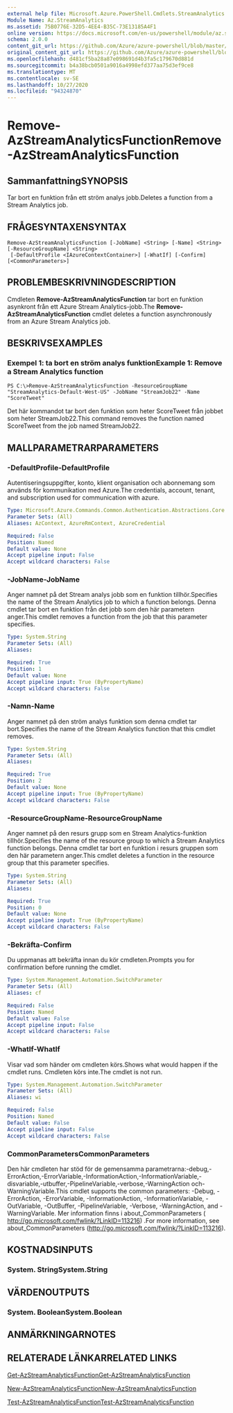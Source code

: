 ```yaml
---
external help file: Microsoft.Azure.PowerShell.Cmdlets.StreamAnalytics.dll-Help.xml
Module Name: Az.StreamAnalytics
ms.assetid: 75B0776E-32D5-4EE4-B35C-73E13185A4F1
online version: https://docs.microsoft.com/en-us/powershell/module/az.streamanalytics/remove-azstreamanalyticsfunction
schema: 2.0.0
content_git_url: https://github.com/Azure/azure-powershell/blob/master/src/StreamAnalytics/StreamAnalytics/help/Remove-AzStreamAnalyticsFunction.md
original_content_git_url: https://github.com/Azure/azure-powershell/blob/master/src/StreamAnalytics/StreamAnalytics/help/Remove-AzStreamAnalyticsFunction.md
ms.openlocfilehash: d481cf5ba28a87e098691d4b3fa5c179670d881d
ms.sourcegitcommit: b4a38bcb0501a9016a4998efd377aa75d3ef9ce8
ms.translationtype: MT
ms.contentlocale: sv-SE
ms.lasthandoff: 10/27/2020
ms.locfileid: "94324870"
---
```

# <span data-ttu-id="463ea-101">Remove-AzStreamAnalyticsFunction</span><span class="sxs-lookup"><span data-stu-id="463ea-101">Remove-AzStreamAnalyticsFunction</span></span>

## <span data-ttu-id="463ea-102">Sammanfattning</span><span class="sxs-lookup"><span data-stu-id="463ea-102">SYNOPSIS</span></span>
<span data-ttu-id="463ea-103">Tar bort en funktion från ett ström analys jobb.</span><span class="sxs-lookup"><span data-stu-id="463ea-103">Deletes a function from a Stream Analytics job.</span></span>

## <span data-ttu-id="463ea-104">FRÅGESYNTAXEN</span><span class="sxs-lookup"><span data-stu-id="463ea-104">SYNTAX</span></span>

```
Remove-AzStreamAnalyticsFunction [-JobName] <String> [-Name] <String> [-ResourceGroupName] <String>
 [-DefaultProfile <IAzureContextContainer>] [-WhatIf] [-Confirm] [<CommonParameters>]
```

## <span data-ttu-id="463ea-105">PROBLEMBESKRIVNING</span><span class="sxs-lookup"><span data-stu-id="463ea-105">DESCRIPTION</span></span>
<span data-ttu-id="463ea-106">Cmdleten **Remove-AzStreamAnalyticsFunction** tar bort en funktion asynkront från ett Azure Stream Analytics-jobb.</span><span class="sxs-lookup"><span data-stu-id="463ea-106">The **Remove-AzStreamAnalyticsFunction** cmdlet deletes a function asynchronously from an Azure Stream Analytics job.</span></span>

## <span data-ttu-id="463ea-107">BESKRIVS</span><span class="sxs-lookup"><span data-stu-id="463ea-107">EXAMPLES</span></span>

### <span data-ttu-id="463ea-108">Exempel 1: ta bort en ström analys funktion</span><span class="sxs-lookup"><span data-stu-id="463ea-108">Example 1: Remove a Stream Analytics function</span></span>
```
PS C:\>Remove-AzStreamAnalyticsFunction -ResourceGroupName "StreamAnalytics-Default-West-US" -JobName "StreamJob22" -Name "ScoreTweet"
```

<span data-ttu-id="463ea-109">Det här kommandot tar bort den funktion som heter ScoreTweet från jobbet som heter StreamJob22.</span><span class="sxs-lookup"><span data-stu-id="463ea-109">This command removes the function named ScoreTweet from the job named StreamJob22.</span></span>

## <span data-ttu-id="463ea-110">MALLPARAMETRAR</span><span class="sxs-lookup"><span data-stu-id="463ea-110">PARAMETERS</span></span>

### <span data-ttu-id="463ea-111">-DefaultProfile</span><span class="sxs-lookup"><span data-stu-id="463ea-111">-DefaultProfile</span></span>
<span data-ttu-id="463ea-112">Autentiseringsuppgifter, konto, klient organisation och abonnemang som används för kommunikation med Azure.</span><span class="sxs-lookup"><span data-stu-id="463ea-112">The credentials, account, tenant, and subscription used for communication with azure.</span></span>

```yaml
Type: Microsoft.Azure.Commands.Common.Authentication.Abstractions.Core.IAzureContextContainer
Parameter Sets: (All)
Aliases: AzContext, AzureRmContext, AzureCredential

Required: False
Position: Named
Default value: None
Accept pipeline input: False
Accept wildcard characters: False
```

### <span data-ttu-id="463ea-113">-JobName</span><span class="sxs-lookup"><span data-stu-id="463ea-113">-JobName</span></span>
<span data-ttu-id="463ea-114">Anger namnet på det Stream analys jobb som en funktion tillhör.</span><span class="sxs-lookup"><span data-stu-id="463ea-114">Specifies the name of the Stream Analytics job to which a function belongs.</span></span>
<span data-ttu-id="463ea-115">Denna cmdlet tar bort en funktion från det jobb som den här parametern anger.</span><span class="sxs-lookup"><span data-stu-id="463ea-115">This cmdlet removes a function from the job that this parameter specifies.</span></span>

```yaml
Type: System.String
Parameter Sets: (All)
Aliases:

Required: True
Position: 1
Default value: None
Accept pipeline input: True (ByPropertyName)
Accept wildcard characters: False
```

### <span data-ttu-id="463ea-116">-Namn</span><span class="sxs-lookup"><span data-stu-id="463ea-116">-Name</span></span>
<span data-ttu-id="463ea-117">Anger namnet på den ström analys funktion som denna cmdlet tar bort.</span><span class="sxs-lookup"><span data-stu-id="463ea-117">Specifies the name of the Stream Analytics function that this cmdlet removes.</span></span>

```yaml
Type: System.String
Parameter Sets: (All)
Aliases:

Required: True
Position: 2
Default value: None
Accept pipeline input: True (ByPropertyName)
Accept wildcard characters: False
```

### <span data-ttu-id="463ea-118">-ResourceGroupName</span><span class="sxs-lookup"><span data-stu-id="463ea-118">-ResourceGroupName</span></span>
<span data-ttu-id="463ea-119">Anger namnet på den resurs grupp som en Stream Analytics-funktion tillhör.</span><span class="sxs-lookup"><span data-stu-id="463ea-119">Specifies the name of the resource group to which a Stream Analytics function belongs.</span></span>
<span data-ttu-id="463ea-120">Denna cmdlet tar bort en funktion i resurs gruppen som den här parametern anger.</span><span class="sxs-lookup"><span data-stu-id="463ea-120">This cmdlet deletes a function in the resource group that this parameter specifies.</span></span>

```yaml
Type: System.String
Parameter Sets: (All)
Aliases:

Required: True
Position: 0
Default value: None
Accept pipeline input: True (ByPropertyName)
Accept wildcard characters: False
```

### <span data-ttu-id="463ea-121">-Bekräfta</span><span class="sxs-lookup"><span data-stu-id="463ea-121">-Confirm</span></span>
<span data-ttu-id="463ea-122">Du uppmanas att bekräfta innan du kör cmdleten.</span><span class="sxs-lookup"><span data-stu-id="463ea-122">Prompts you for confirmation before running the cmdlet.</span></span>

```yaml
Type: System.Management.Automation.SwitchParameter
Parameter Sets: (All)
Aliases: cf

Required: False
Position: Named
Default value: False
Accept pipeline input: False
Accept wildcard characters: False
```

### <span data-ttu-id="463ea-123">-WhatIf</span><span class="sxs-lookup"><span data-stu-id="463ea-123">-WhatIf</span></span>
<span data-ttu-id="463ea-124">Visar vad som händer om cmdleten körs.</span><span class="sxs-lookup"><span data-stu-id="463ea-124">Shows what would happen if the cmdlet runs.</span></span>
<span data-ttu-id="463ea-125">Cmdleten körs inte.</span><span class="sxs-lookup"><span data-stu-id="463ea-125">The cmdlet is not run.</span></span>

```yaml
Type: System.Management.Automation.SwitchParameter
Parameter Sets: (All)
Aliases: wi

Required: False
Position: Named
Default value: False
Accept pipeline input: False
Accept wildcard characters: False
```

### <span data-ttu-id="463ea-126">CommonParameters</span><span class="sxs-lookup"><span data-stu-id="463ea-126">CommonParameters</span></span>
<span data-ttu-id="463ea-127">Den här cmdleten har stöd för de gemensamma parametrarna:-debug,-ErrorAction,-ErrorVariable,-InformationAction,-InformationVariable,-disvariable,-utbuffer,-PipelineVariable,-verbose,-WarningAction och-WarningVariable.</span><span class="sxs-lookup"><span data-stu-id="463ea-127">This cmdlet supports the common parameters: -Debug, -ErrorAction, -ErrorVariable, -InformationAction, -InformationVariable, -OutVariable, -OutBuffer, -PipelineVariable, -Verbose, -WarningAction, and -WarningVariable.</span></span> <span data-ttu-id="463ea-128">Mer information finns i about_CommonParameters ( http://go.microsoft.com/fwlink/?LinkID=113216) .</span><span class="sxs-lookup"><span data-stu-id="463ea-128">For more information, see about_CommonParameters (http://go.microsoft.com/fwlink/?LinkID=113216).</span></span>

## <span data-ttu-id="463ea-129">KOSTNADS</span><span class="sxs-lookup"><span data-stu-id="463ea-129">INPUTS</span></span>

### <span data-ttu-id="463ea-130">System. String</span><span class="sxs-lookup"><span data-stu-id="463ea-130">System.String</span></span>

## <span data-ttu-id="463ea-131">VÄRDEN</span><span class="sxs-lookup"><span data-stu-id="463ea-131">OUTPUTS</span></span>

### <span data-ttu-id="463ea-132">System. Boolean</span><span class="sxs-lookup"><span data-stu-id="463ea-132">System.Boolean</span></span>

## <span data-ttu-id="463ea-133">ANMÄRKNINGAR</span><span class="sxs-lookup"><span data-stu-id="463ea-133">NOTES</span></span>

## <span data-ttu-id="463ea-134">RELATERADE LÄNKAR</span><span class="sxs-lookup"><span data-stu-id="463ea-134">RELATED LINKS</span></span>

[<span data-ttu-id="463ea-135">Get-AzStreamAnalyticsFunction</span><span class="sxs-lookup"><span data-stu-id="463ea-135">Get-AzStreamAnalyticsFunction</span></span>](./Get-AzStreamAnalyticsFunction.md)

[<span data-ttu-id="463ea-136">New-AzStreamAnalyticsFunction</span><span class="sxs-lookup"><span data-stu-id="463ea-136">New-AzStreamAnalyticsFunction</span></span>](./New-AzStreamAnalyticsFunction.md)

[<span data-ttu-id="463ea-137">Test-AzStreamAnalyticsFunction</span><span class="sxs-lookup"><span data-stu-id="463ea-137">Test-AzStreamAnalyticsFunction</span></span>](./Test-AzStreamAnalyticsFunction.md)


